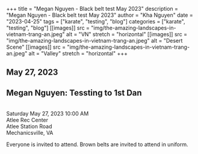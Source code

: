 +++
title = "Megan Nguyen - Black belt test May 2023"
description = "Megan Nguyen - Black belt test May 2023"
author = "Kha Nguyen"
date = "2023-04-25"
tags = ["karate", "testing", "blog"]
categories = ["karate", "testing", "blog"]
[[images]]
  src = "img/the-amazing-landscapes-in-vietnam-trang-an.jpeg"
  alt = "VN"
  stretch = "horizontal"
[[images]]
  src = "img/the-amazing-landscapes-in-vietnam-trang-an.jpeg"
  alt = "Desert Scene"
[[images]]
  src = "img/the-amazing-landscapes-in-vietnam-trang-an.jpeg"
  alt = "Valley"
  stretch = "horizontal"
+++

## May 27, 2023


## Megan Nguyen: Tessting to 1st Dan
<br>
Saturday May 27, 2023 10:00 AM
<br>
Atlee Rec Center
<br>
Atlee Station Road
<br>
Mechanicsville, VA
<p>

Everyone is invited to attend. Brown belts are invited to attend in uniform.

